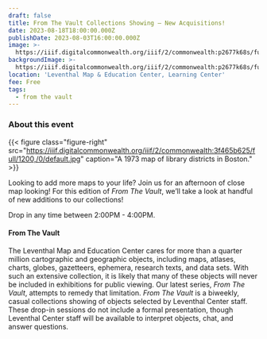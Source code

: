 ```yaml
---
draft: false
title: From The Vault Collections Showing — New Acquisitions!
date: 2023-08-18T18:00:00.000Z
publishDate: 2023-08-03T16:00:00.000Z
image: >-
  https://iiif.digitalcommonwealth.org/iiif/2/commonwealth:p2677k68s/full/2000,/0/default.jpg
backgroundImage: >-
  https://iiif.digitalcommonwealth.org/iiif/2/commonwealth:p2677k68s/full/2000,/0/default.jpg
location: 'Leventhal Map & Education Center, Learning Center'
fee: Free
tags:
  - from the vault
---
```


### About this event

{{< figure class="figure-right" src="https://iiif.digitalcommonwealth.org/iiif/2/commonwealth:3f465b625/full/1200,/0/default.jpg" caption="A 1973 map of library districts in Boston." >}}

Looking to add more maps to your life? Join us for an afternoon of close map looking! For this edition of *From The Vault*, we’ll take a look at handful of new additions to our collections!

Drop in any time between 2:00PM - 4:00PM.

#### From The Vault

The Leventhal Map and Education Center cares for more than a quarter million cartographic and geographic objects, including maps, atlases, charts, globes, gazetteers, ephemera, research texts, and data sets. With such an extensive collection, it is likely that many of these objects will never be included in exhibitions for public viewing. Our latest series, *From The Vault*, attempts to remedy that limitation. *From The Vault* is a biweekly, casual collections showing of objects selected by Leventhal Center staff. These drop-in sessions do not include a formal presentation, though Leventhal Center staff will be available to interpret objects, chat, and answer questions.
